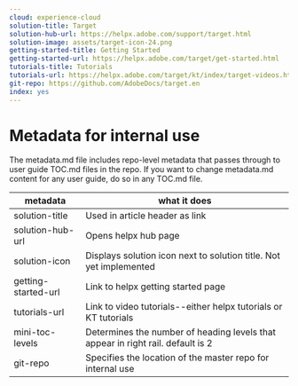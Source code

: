 ```yaml
---
cloud: experience-cloud
solution-title: Target
solution-hub-url: https://helpx.adobe.com/support/target.html
solution-image: assets/target-icon-24.png
getting-started-title: Getting Started
getting-started-url: https://helpx.adobe.com/target/get-started.html
tutorials-title: Tutorials
tutorials-url: https://helpx.adobe.com/target/kt/index/target-videos.html
git-repo: https://github.com/AdobeDocs/target.en
index: yes
---
```


# Metadata for internal use

The metadata.md file includes repo-level metadata that passes through to user guide TOC.md files in the repo. If you want to change metadata.md content for any user guide, do so in any TOC.md file.

| metadata | what it does |
|--- |--- |
| solution-title | Used in article header as link |
| solution-hub-url | Opens helpx hub page |
| solution-icon | Displays solution icon next to solution title. Not yet implemented |
| getting-started-url | Link to helpx getting started page |
| tutorials-url | Link to video tutorials--either helpx tutorials or KT tutorials |
| mini-toc-levels | Determines the number of heading levels that appear in right rail. default is 2 |
| git-repo | Specifies the location of the master repo for internal use |
